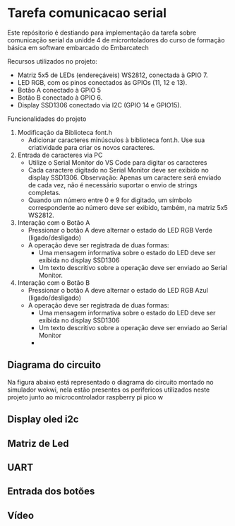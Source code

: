 # Tarefa comunicacao serial

Este repósitorio é destiando para implementação da tarefa sobre comunicação serial da unidde 4 de microntoladores do curso de formação básica em software embarcado do Embarcatech

Recursos utilizados no projeto:

* Matriz 5x5 de LEDs (endereçáveis) WS2812, conectada à GPIO 7.
* LED RGB, com os pinos conectados às GPIOs (11, 12 e 13).
* Botão A conectado à GPIO 5
* Botão B conectado à GPIO 6.
* Display SSD1306 conectado via I2C (GPIO 14 e GPIO15).

Funcionalidades do projeto

1. Modificação da Biblioteca font.h
   * Adicionar caracteres minúsculos à biblioteca font.h. Use sua criatividade para criar os novos
     caracteres.
2. Entrada de caracteres via PC
   * Utilize o Serial Monitor do VS Code para digitar os caracteres
   * Cada caractere digitado no Serial Monitor deve ser exibido no display SSD1306.
     Observação: Apenas um caractere será enviado de cada vez, não é necessário suportar o
     envio de strings completas.
   * Quando um número entre 0 e 9 for digitado, um símbolo correspondente ao número deve
     ser exibido, também, na matriz 5x5 WS2812.
3. Interação com o Botão A
   * Pressionar o botão A deve alternar o estado do LED RGB Verde (ligado/desligado)
   * A operação deve ser registrada de duas formas:
     * Uma mensagem informativa sobre o estado do LED deve ser exibida no display
       SSD1306
     * Um texto descritivo sobre a operação deve ser enviado ao Serial Monitor.
4. Interação com o Botão B
   * Pressionar o botão A deve alternar o estado do LED RGB Azul (ligado/desligado)
   * A operação deve ser registrada de duas formas:
     * Uma mensagem informativa sobre o estado do LED deve ser exibida no display
       SSD1306
     * Um texto descritivo sobre a operação deve ser enviado ao Serial Monitor
     * 

## Diagrama do circuito

Na figura abaixo está representado o diagrama do circuito montado no simulador wokwi, nela estão presentes os perifericos utilizados neste projeto junto ao microcontrolador raspberry pi pico w


## Display oled i2c


## Matriz de Led


## UART


## Entrada dos botões


## Vídeo
